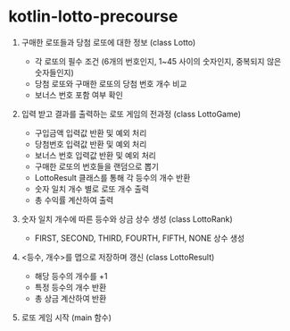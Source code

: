 # kotlin-lotto-precourse

1. 구매한 로또들과 당첨 로또에 대한 정보 (class Lotto)
    - 각 로또의 필수 조건 (6개의 번호인지, 1~45 사이의 숫자인지, 중복되지 않은 숫자들인지)
    - 당첨 로또와 구매한 로또의 당첨 번호 개수 비교
    - 보너스 번호 포함 여부 확인
   
2. 입력 받고 결과를 출력하는 로또 게임의 전과정 (class LottoGame)
    - 구입금액 입력값 반환 및 예외 처리
    - 당첨번호 입력값 반환 및 예외 처리
    - 보너스 번호 입력값 반환 및 예외 처리
    - 구매한 로또의 번호들을 랜덤으로 뽑기
    - LottoResult 클래스를 통해 각 등수의 개수 반환
    - 숫자 일치 개수 별로 로또 개수 출력
    - 총 수익률 계산하여 출력

3. 숫자 일치 개수에 따른 등수와 상금 상수 생성 (class LottoRank)
    - FIRST, SECOND, THIRD, FOURTH, FIFTH, NONE 상수 생성
    
4. <등수, 개수>를 맵으로 저장하며 갱신 (class LottoResult)
    - 해당 등수의 개수를 +1
    - 특정 등수의 개수 반환
    - 총 상금 계산하여 반환

5. 로또 게임 시작 (main 함수)


